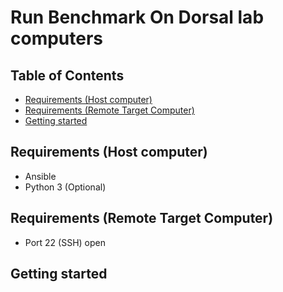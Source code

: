 # Run Benchmark On Dorsal lab computers <!-- omit from toc -->

## Table of Contents <!-- omit from toc -->

- [Requirements (Host computer)](#requirements-host-computer)
- [Requirements (Remote Target Computer)](#requirements-remote-target-computer)
- [Getting started](#getting-started)

## Requirements (Host computer)

- Ansible
- Python 3 (Optional)

## Requirements (Remote Target Computer)

- Port 22 (SSH) open

## Getting started
